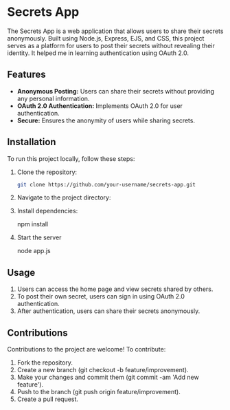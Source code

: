 # Secrets App

The Secrets App is a web application that allows users to share their secrets anonymously. Built using Node.js, Express, EJS, and CSS, this project serves as a platform for users to post their secrets without revealing their identity. It helped me in learning authentication using OAuth 2.0.

## Features

- **Anonymous Posting:** Users can share their secrets without providing any personal information.
- **OAuth 2.0 Authentication:** Implements OAuth 2.0 for user authentication.
- **Secure:** Ensures the anonymity of users while sharing secrets.

## Installation

To run this project locally, follow these steps:

1. Clone the repository:

   ```bash
   git clone https://github.com/your-username/secrets-app.git

2. Navigate to the project directory:

3. Install dependencies:
 
   npm install

4. Start the server
  
   node app.js

## Usage

1. Users can access the home page and view secrets shared by others.
2. To post their own secret, users can sign in using OAuth 2.0 authentication.
3. After authentication, users can share their secrets anonymously.


## Contributions

  Contributions to the project are welcome! To contribute:

1. Fork the repository.
2. Create a new branch (git checkout -b feature/improvement).
3. Make your changes and commit them (git commit -am 'Add new feature').
4. Push to the branch (git push origin feature/improvement).
5. Create a pull request.

